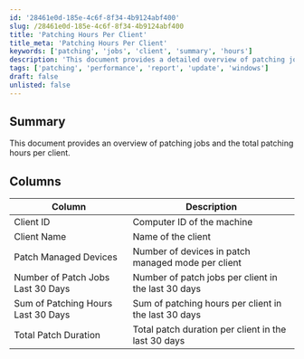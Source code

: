 ```yaml
---
id: '28461e0d-185e-4c6f-8f34-4b9124abf400'
slug: /28461e0d-185e-4c6f-8f34-4b9124abf400
title: 'Patching Hours Per Client'
title_meta: 'Patching Hours Per Client'
keywords: ['patching', 'jobs', 'client', 'summary', 'hours']
description: 'This document provides a detailed overview of patching jobs and the total patching hours for each client over the last 30 days. It includes key metrics such as the number of devices in patch managed mode and the total patch duration.'
tags: ['patching', 'performance', 'report', 'update', 'windows']
draft: false
unlisted: false
---
```


## Summary

This document provides an overview of patching jobs and the total patching hours per client.

## Columns

| Column                             | Description                                               |
|------------------------------------|-----------------------------------------------------------|
| Client ID                          | Computer ID of the machine                                |
| Client Name                        | Name of the client                                        |
| Patch Managed Devices              | Number of devices in patch managed mode per client       |
| Number of Patch Jobs Last 30 Days  | Number of patch jobs per client in the last 30 days      |
| Sum of Patching Hours Last 30 Days | Sum of patching hours per client in the last 30 days     |
| Total Patch Duration               | Total patch duration per client in the last 30 days      |


